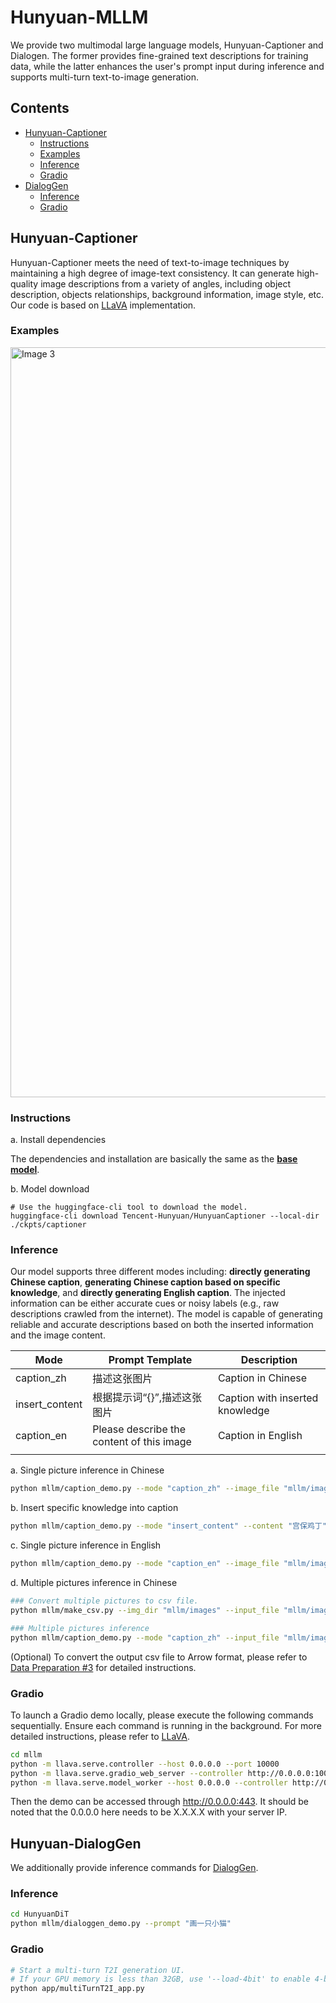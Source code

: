# Hunyuan-MLLM
We provide two multimodal large language models, Hunyuan-Captioner and Dialogen. The former provides fine-grained text descriptions for training data, while the latter enhances the user's prompt input during inference and supports multi-turn text-to-image generation.

## Contents
- [Hunyuan-Captioner](https://github.com/Tencent/HunyuanDiT/tree/main/mllm#hunyuan-captioner)
  - [Instructions](https://github.com/Tencent/HunyuanDiT/tree/main/mllm#instructions)
  - [Examples](https://github.com/Tencent/HunyuanDiT/tree/main/mllm#examples)
  - [Inference](https://github.com/Tencent/HunyuanDiT/tree/main/mllm#inference)
  - [Gradio](https://github.com/Tencent/HunyuanDiT/tree/main/mllm#gradio)
- [DialogGen](https://github.com/Tencent/HunyuanDiT/tree/main/mllm#dialoggen)
  - [Inference](https://github.com/Tencent/HunyuanDiT/tree/main/mllm#inference-1)
  - [Gradio](https://github.com/Tencent/HunyuanDiT/tree/main/mllm#gradio-1)

## Hunyuan-Captioner
Hunyuan-Captioner meets the need of text-to-image techniques by maintaining a high degree of image-text consistency. It can generate high-quality image descriptions from a variety of angles, including object description, objects relationships, background information, image style, etc. Our code is based on [LLaVA](https://github.com/haotian-liu/LLaVA) implementation.

### Examples

<td align="center"><img src="../asset/caption_demo.jpg" alt="Image 3" width="1200"/></td>


### Instructions
a. Install dependencies

The dependencies and installation are basically the same as the [**base model**](https://huggingface.co/Tencent-Hunyuan/HunyuanDiT-v1.2).

b. Model download
```shell
# Use the huggingface-cli tool to download the model.
huggingface-cli download Tencent-Hunyuan/HunyuanCaptioner --local-dir ./ckpts/captioner
```

### Inference

Our model supports three different modes including: **directly generating Chinese caption**, **generating Chinese caption based on specific knowledge**, and **directly generating English caption**. The injected information can be either accurate cues or noisy labels (e.g., raw descriptions crawled from the internet). The model is capable of generating reliable and accurate descriptions based on both the inserted information and the image content.

|Mode           | Prompt Template                           |Description                           |
| ---           | ---                                       | ---                                  |
|caption_zh     | 描述这张图片                               |Caption in Chinese                    |
|insert_content | 根据提示词“{}”,描述这张图片                 |Caption with inserted knowledge|
|caption_en     | Please describe the content of this image |Caption in English                    |
|               |                                           |                                      |


a. Single picture inference in Chinese

```bash
python mllm/caption_demo.py --mode "caption_zh" --image_file "mllm/images/demo1.png" --model_path "./ckpts/captioner"
```

b. Insert specific knowledge into caption

```bash
python mllm/caption_demo.py --mode "insert_content" --content "宫保鸡丁" --image_file "mllm/images/demo2.png" --model_path "./ckpts/captioner"
```

c. Single picture inference in English

```bash
python mllm/caption_demo.py --mode "caption_en" --image_file "mllm/images/demo3.png" --model_path "./ckpts/captioner"
```

d. Multiple pictures inference in Chinese

```bash
### Convert multiple pictures to csv file.
python mllm/make_csv.py --img_dir "mllm/images" --input_file "mllm/images/demo.csv"

### Multiple pictures inference
python mllm/caption_demo.py --mode "caption_zh" --input_file "mllm/images/demo.csv" --output_file "mllm/images/demo_res.csv" --model_path "./ckpts/captioner"
```

(Optional) To convert the output csv file to Arrow format, please refer to [Data Preparation #3](#data-preparation) for detailed instructions.

### Gradio
To launch a Gradio demo locally, please execute the following commands sequentially. Ensure each command is running in the background. For more detailed instructions, please refer to [LLaVA](https://github.com/haotian-liu/LLaVA).
```bash
cd mllm
python -m llava.serve.controller --host 0.0.0.0 --port 10000
python -m llava.serve.gradio_web_server --controller http://0.0.0.0:10000 --model-list-mode reload --port 443
python -m llava.serve.model_worker --host 0.0.0.0 --controller http://0.0.0.0:10000 --port 40000 --worker http://0.0.0.0:40000 --model-path "../ckpts/captioner" --model-name LlavaMistral
```
Then the demo can be accessed through http://0.0.0.0:443. It should be noted that the 0.0.0.0 here needs to be X.X.X.X with your server IP.




## Hunyuan-DialogGen
We additionally provide inference commands for [DialogGen](https://github.com/Centaurusalpha/DialogGen).
### Inference
```bash
cd HunyuanDiT
python mllm/dialoggen_demo.py --prompt "画一只小猫"
```

### Gradio
```bash
# Start a multi-turn T2I generation UI.
# If your GPU memory is less than 32GB, use '--load-4bit' to enable 4-bit quantization, which requires at least 22GB of memory.
python app/multiTurnT2I_app.py
```
